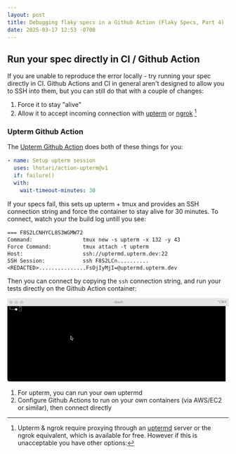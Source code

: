 ```yaml
---
layout: post
title: Debugging flaky specs in a Github Action (Flaky Specs, Part 4)
date: 2025-03-17 12:53 -0700
---
```


## Run your spec directly in CI / Github Action

If you are unable to reproduce the error locally - try running your spec directly in CI.  Github Actions and CI in general aren't designed to allow you to SSH into them, but you can still do that with a couple of changes:

1. Force it to stay "alive" 
2. Allow it to accept incoming connection with [upterm](https://upterm.dev/) or [ngrok](https://ngrok.com/) [^1]

### Upterm Github Action 

The [Upterm Github Action](https://github.com/marketplace/actions/debugging-with-ssh) does both of these things for you:

```yaml
- name: Setup upterm session
  uses: lhotari/action-upterm@v1
  if: failure()
  with:
    wait-timeout-minutes: 30
```

If your specs fail, this sets up upterm + tmux and provides an SSH connection string and force the container to stay alive for 30 minutes. To connect, watch your the build log untill you see:

```shell
=== F8S2LCNHYCL8S3WGMW72                                                                                                 
Command:                tmux new -s upterm -x 132 -y 43                                                                 
Force Command:          tmux attach -t upterm                                                                           
Host:                   ssh://uptermd.upterm.dev:22                                                                     
SSH Session:            ssh F8S2LCn..........<REDACTED>...............FsOjIyMjI=@uptermd.upterm.dev
```

Then you can connect by copying the `ssh` connection string, and run your tests directly on the Github Action container:

![upterm](assets/images/upterm.gif)

[^1]: Upterm & ngrok require proxying through an [uptermd](https://github.com/owenthereal/upterm/tree/master/cmd/uptermd) server or the ngrok equivalent, which is available for free. However if this is unacceptable you have other options:

1. For upterm, you can run your own uptermd
2. Configure Github Actions to run on your own containers (via AWS/EC2 or similar), then connect directly 
